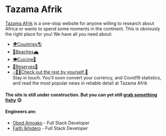 # Tazama Afrik
[Tazama Afrik](tazama-afrik.github.io) is a one-stop website for anyone willing to research about Africa or wants to spend some moments in the continent.
This is obviously the right place for you!
We have all you need about:
- [🌍Countries🌎](http://tazama-afrik.github.io/html/countries.html)
- [🌅Beaches🏔](http://tazama-afrik.github.io/html/beaches.html)
- [🍽Cuicine🍔](http://tazama-afrik.github.io/html/cuisine.html)
- [🗻Reserves🌄](http://tazama-afrik.github.io/html/reserves.html)
- [🎶🎵🌺Check out the rest by yourself 🤗](http://tazama-afrik.github.io)  
 Stay in touch. You'll soon convert your currency, and Covid19 statistics, and read the most popular news in reliable detail at Tazama Afrik

#### The site is still under construction. But you can yet still [grab something fishy](https://tazama-afrik.github.io) 😉  

#### Engineers are:  
- [Obed Amoako](https://github.com/Obed101) - Full Stack Developer 
- [Faith Ikhidero](https://github.com/faitholo) - Full Stack Developer  
